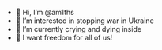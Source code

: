- 👋 Hi, I’m @am1ths
- 👀 I’m interested in stopping war in Ukraine
- 🌱 I’m currently crying and dying inside
- 💞️ I want freedom for all of us!

<!---
am1ths/am1ths is a ✨ special ✨ repository because its `README.md` (this file) appears on your GitHub profile.
You can click the Preview link to take a look at your changes.
--->
